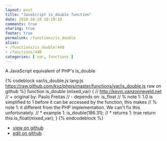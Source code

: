 ```yaml
---
layout: post
title: "JavaScript is_double function"
date: 2010-10-10 10:10:10
comments: true
sharing: true
footer: true
permalink: /functions/is_double
alias:
- /functions/is_double:440
- /functions/440
categories: [ var, functions ]
---
```

A JavaScript equivalent of PHP's is_double
<!-- more -->
{% codeblock var/is_double.js lang:js https://raw.github.com/kvz/phpjs/master/functions/var/is_double.js raw on github %}
function is_double (mixed_var) {
    // http://kevin.vanzonneveld.net
    // +   original by: Paulo Freitas
    //  -   depends on: is_float
    // %        note 1: 1.0 is simplified to 1 before it can be accessed by the function, this makes
    // %        note 1: it different from the PHP implementation. We can't fix this unfortunately.
    // *     example 1: is_double(186.31);
    // *     returns 1: true
    return this.is_float(mixed_var);
}
{% endcodeblock %}
<ul>
 <li><a href="https://github.com/kvz/phpjs/blob/master/functions/var/is_double.js">view on github</a></li>
 <li><a href="https://github.com/kvz/phpjs/edit/master/functions/var/is_double.js">edit on github</a></li>
</ul>
